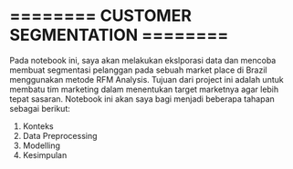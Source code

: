 # **======== CUSTOMER SEGMENTATION ========**
Pada notebook ini, saya akan melakukan ekslporasi data dan mencoba membuat segmentasi pelanggan pada sebuah market place di Brazil menggunakan metode RFM Analysis. Tujuan dari project ini adalah untuk membatu tim marketing dalam menentukan target marketnya agar lebih tepat sasaran. Notebook ini akan saya bagi menjadi beberapa tahapan sebagai berikut:      
1. Konteks
2. Data Preprocessing
3. Modelling
4. Kesimpulan
